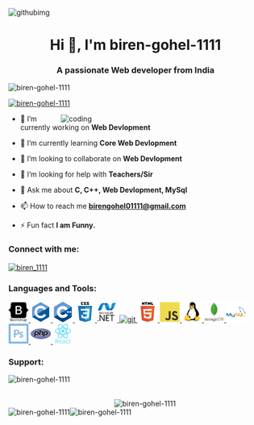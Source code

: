![githubimg](https://github.com/biren-gohel-1111/biren-gohel-1111/assets/141136959/44b14e5c-429f-41c1-82de-0128aea0f0a7)
<h1 align="center">Hi 👋, I'm biren-gohel-1111</h1>
<h3 align="center">A passionate Web developer from India</h3>


<p align="left"> <img src="https://komarev.com/ghpvc/?username=biren-gohel-1111&label=Profile%20views&color=0e75b6&style=flat" alt="biren-gohel-1111" /> </p>

<p align="left"> <a href="https://github.com/ryo-ma/github-profile-trophy"><img src="https://github-profile-trophy.vercel.app/?username=biren-gohel-1111" alt="biren-gohel-1111" /></a> </p>

<img align="right" alt="coding" width="400" src="https://www.icegif.com/wp-content/uploads/2022/01/icegif-180.gif">

- 🔭 I’m currently working on **Web Devlopment**

- 🌱 I’m currently learning **Core Web Devlopment**

- 👯 I’m looking to collaborate on **Web Devlopment**

- 🤝 I’m looking for help with **Teachers/Sir**

- 💬 Ask me about **C, C++, Web Devlopment, MySql**

- 📫 How to reach me **birengohel01111@gmail.com**

- ⚡ Fun fact **I am Funny.**

<h3 align="left">Connect with me:</h3>
<p align="left">
<a href="https://instagram.com/biren_1111" target="blank"><img align="center" src="https://raw.githubusercontent.com/rahuldkjain/github-profile-readme-generator/master/src/images/icons/Social/instagram.svg" alt="biren_1111" height="30" width="40" /></a>
</p>

<h3 align="left">Languages and Tools:</h3>
<p align="left"> <a href="https://getbootstrap.com" target="_blank" rel="noreferrer"> <img src="https://raw.githubusercontent.com/devicons/devicon/master/icons/bootstrap/bootstrap-plain-wordmark.svg" alt="bootstrap" width="40" height="40"/> </a> <a href="https://www.cprogramming.com/" target="_blank" rel="noreferrer"> <img src="https://raw.githubusercontent.com/devicons/devicon/master/icons/c/c-original.svg" alt="c" width="40" height="40"/> </a> <a href="https://www.w3schools.com/cpp/" target="_blank" rel="noreferrer"> <img src="https://raw.githubusercontent.com/devicons/devicon/master/icons/cplusplus/cplusplus-original.svg" alt="cplusplus" width="40" height="40"/> </a> <a href="https://www.w3schools.com/css/" target="_blank" rel="noreferrer"> <img src="https://raw.githubusercontent.com/devicons/devicon/master/icons/css3/css3-original-wordmark.svg" alt="css3" width="40" height="40"/> </a> <a href="https://dotnet.microsoft.com/" target="_blank" rel="noreferrer"> <img src="https://raw.githubusercontent.com/devicons/devicon/master/icons/dot-net/dot-net-original-wordmark.svg" alt="dotnet" width="40" height="40"/> </a> <a href="https://git-scm.com/" target="_blank" rel="noreferrer"> <img src="https://www.vectorlogo.zone/logos/git-scm/git-scm-icon.svg" alt="git" width="40" height="40"/> </a> <a href="https://www.w3.org/html/" target="_blank" rel="noreferrer"> <img src="https://raw.githubusercontent.com/devicons/devicon/master/icons/html5/html5-original-wordmark.svg" alt="html5" width="40" height="40"/> </a> <a href="https://developer.mozilla.org/en-US/docs/Web/JavaScript" target="_blank" rel="noreferrer"> <img src="https://raw.githubusercontent.com/devicons/devicon/master/icons/javascript/javascript-original.svg" alt="javascript" width="40" height="40"/> </a> <a href="https://www.linux.org/" target="_blank" rel="noreferrer"> <img src="https://raw.githubusercontent.com/devicons/devicon/master/icons/linux/linux-original.svg" alt="linux" width="40" height="40"/> </a> <a href="https://www.mongodb.com/" target="_blank" rel="noreferrer"> <img src="https://raw.githubusercontent.com/devicons/devicon/master/icons/mongodb/mongodb-original-wordmark.svg" alt="mongodb" width="40" height="40"/> </a> <a href="https://www.mysql.com/" target="_blank" rel="noreferrer"> <img src="https://raw.githubusercontent.com/devicons/devicon/master/icons/mysql/mysql-original-wordmark.svg" alt="mysql" width="40" height="40"/> </a> <a href="https://www.photoshop.com/en" target="_blank" rel="noreferrer"> <img src="https://raw.githubusercontent.com/devicons/devicon/master/icons/photoshop/photoshop-line.svg" alt="photoshop" width="40" height="40"/> </a> <a href="https://www.php.net" target="_blank" rel="noreferrer"> <img src="https://raw.githubusercontent.com/devicons/devicon/master/icons/php/php-original.svg" alt="php" width="40" height="40"/> </a> <a href="https://reactjs.org/" target="_blank" rel="noreferrer"> <img src="https://raw.githubusercontent.com/devicons/devicon/master/icons/react/react-original-wordmark.svg" alt="react" width="40" height="40"/> </a> </p>

<h3 align="left">Support:</h3>
<p><a href="https://www.buymeacoffee.com/biren-gohel-1111"> <img align="left" src="https://cdn.buymeacoffee.com/buttons/v2/default-yellow.png" height="50" width="210" alt="biren-gohel-1111" /></a></p><br><br>

<p><img align="left" width="50%" src="https://github-readme-stats.vercel.app/api/top-langs?username=biren-gohel-1111&show_icons=true&locale=en&layout=compact" alt="biren-gohel-1111" /></p>
<p><img align="left" src="https://github-readme-stats.vercel.app/api?username=biren-gohel-1111&show_icons=true&locale=en" alt="biren-gohel-1111" /></p>
<p><img align="left" src="https://github-readme-streak-stats.herokuapp.com/?user=biren-gohel-1111&" alt="biren-gohel-1111" /></p>

